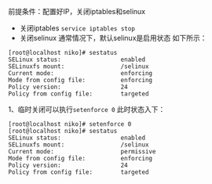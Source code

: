 前提条件：配置好IP，关闭iptables和selinux
* 关闭iptables
`service iptables stop`
* 关闭selinux
通常情况下，默认selinux是启用状态
如下所示：
```
[root@localhost niko]# sestatus
SELinux status:                 enabled
SELinuxfs mount:                /selinux
Current mode:                   enforcing
Mode from config file:          enforcing
Policy version:                 24
Policy from config file:        targeted

```
1、临时关闭可以执行`setenforce 0`
此时状态入下：
```
[root@localhost niko]# setenforce 0
[root@localhost niko]# sestatus
SELinux status:                 enabled
SELinuxfs mount:                /selinux
Current mode:                   permissive
Mode from config file:          enforcing
Policy version:                 24
Policy from config file:        targeted

```